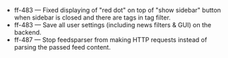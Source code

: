 
- ff-483 — Fixed displaying of "red dot" on top of "show sidebar" button when sidebar is closed and there are tags in tag filter.
- ff-483 — Save all user settings (including news filters & GUI) on the backend.
- ff-487 — Stop feedsparser from making HTTP requests instead of parsing the passed feed content.
